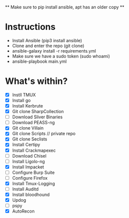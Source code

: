 ** Make sure to pip install ansible, apt has an older copy **

# Instructions
* Install Ansible (pip3 install ansible)
* Clone and enter the repo (git clone)
* ansible-galaxy install -r requirements.yml
* Make sure we have a sudo token (sudo whoami)
* ansible-playbook main.yml

# What's within?
- [x] Instll TMUX
- [x] Install go
- [x] Install Kerbrute
- [x] Git clone SharpCollection
- [ ] Download Sliver Binaries
- [ ] Download PEASS-ng
- [x] Git clone Villain
- [x] Git clone Scripts // private repo
- [x] Git clone Seclists
- [x] Install Certipy
- [x] Install Crackmapexec
- [ ] Download Chisel
- [ ] Install Ligolo-ng
- [x] Install Impacket
- [ ] Configure Burp Suite
- [ ] Configure Firefox
- [x] Install Tmux-Logging
- [ ] Install Auditd
- [x] Install bloodhound
- [x] Updog
- [ ] pspy
- [x] AutoRecon
